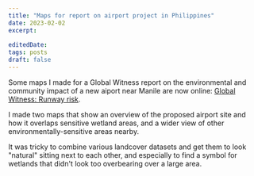 ```yaml
---
title: "Maps for report on airport project in Philippines"
date: 2023-02-02
excerpt: 
 
editedDate:
tags: posts
draft: false
---
```

Some maps I made for a Global Witness report on the environmental and community impact of a new aiport near Manile are now online: [Global Witness: Runway risk](https://www.globalwitness.org/en/campaigns/holding-corporates-account/runaway-risk/). 

I made two maps that show an overview of the proposed airport site and how it overlaps sensitive wetland areas, and a wider view of other environmentally-sensitive areas nearby. 

It was tricky to combine various landcover datasets and get them to look "natural" sitting next to each other, and especially to find a symbol for wetlands that didn't look too overbearing over a large area.
